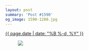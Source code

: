 ```yaml
---
layout: post
summary: 'Post #1590'
og_image: 1590-1280.jpg
---
```


<div class="post">
 <time>
  <a href="/1590">
   {{ page.date | date: "%B %-d, %Y" }}
  </a>
 </time>
 <a href="/1590">
  <figure data-taken="2/7/2022">
   <img sizes="(min-width: 700px) 50vw, calc(100vw - 2rem)" src="{{ site.assets_url }}/1590-640.jpg" srcset="{{ site.assets_url }}/1590-320.jpg 320w, {{ site.assets_url }}/1590-640.jpg 640w, {{ site.assets_url }}/1590-960.jpg 960w, {{ site.assets_url }}/1590-1280.jpg 1280w"/>
  </figure>
 </a>
</div>
